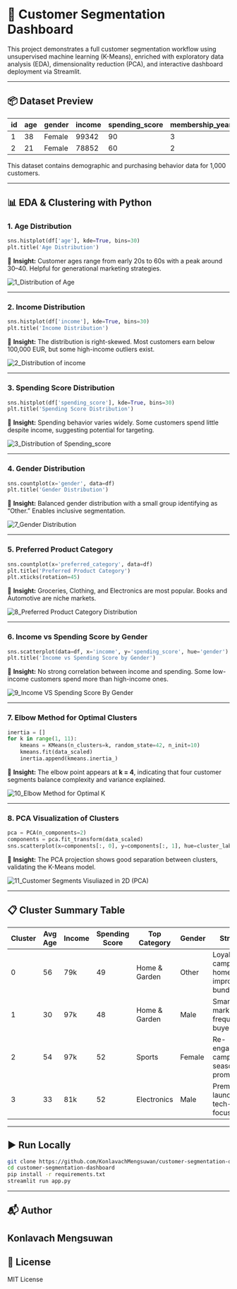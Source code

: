 # 🧠 Customer Segmentation Dashboard

This project demonstrates a full customer segmentation workflow using unsupervised machine learning (K-Means), enriched with exploratory data analysis (EDA), dimensionality reduction (PCA), and interactive dashboard deployment via Streamlit.

---

## 📦 Dataset Preview

| id | age | gender | income | spending_score | membership_years | purchase_frequency | preferred_category | last_purchase_amount |
|----|-----|--------|--------|----------------|-------------------|---------------------|---------------------|----------------------|
| 1  | 38  | Female | 99342  | 90             | 3                 | 24                  | Groceries           | 113.53               |
| 2  | 21  | Female | 78852  | 60             | 2                 | 42                  | Sports              | 41.93                |

This dataset contains demographic and purchasing behavior data for 1,000 customers.

---

## 📊 EDA & Clustering with Python

### 1. Age Distribution

```python
sns.histplot(df['age'], kde=True, bins=30)
plt.title('Age Distribution')
```

📌 **Insight:** Customer ages range from early 20s to 60s with a peak around 30–40. Helpful for generational marketing strategies.

![1_Distribution of Age](https://github.com/user-attachments/assets/6c4b9526-facf-462f-a057-cb5ffb7ce9d3)


---

### 2. Income Distribution

```python
sns.histplot(df['income'], kde=True, bins=30)
plt.title('Income Distribution')
```

📌 **Insight:** The distribution is right-skewed. Most customers earn below 100,000 EUR, but some high-income outliers exist.

![2_Distribution of income](https://github.com/user-attachments/assets/a20de3e5-41bc-4ffb-b518-572b4241c7b1)


---

### 3. Spending Score Distribution

```python
sns.histplot(df['spending_score'], kde=True, bins=30)
plt.title('Spending Score Distribution')
```

📌 **Insight:** Spending behavior varies widely. Some customers spend little despite income, suggesting potential for targeting.

![3_Distribution of Spending_score](https://github.com/user-attachments/assets/5bd53495-5fed-418b-b333-a10f6548df1a)


---

### 4. Gender Distribution

```python
sns.countplot(x='gender', data=df)
plt.title('Gender Distribution')
```

📌 **Insight:** Balanced gender distribution with a small group identifying as “Other.” Enables inclusive segmentation.

![7_Gender Distribution](https://github.com/user-attachments/assets/e1cf07e9-d6b3-45f9-b1c1-dd58f727c6fb)


---

### 5. Preferred Product Category

```python
sns.countplot(x='preferred_category', data=df)
plt.title('Preferred Product Category')
plt.xticks(rotation=45)
```

📌 **Insight:** Groceries, Clothing, and Electronics are most popular. Books and Automotive are niche markets.

![8_Preferred Product Category Distribution](https://github.com/user-attachments/assets/32a3887e-ada8-4b6d-89b0-6ba7eb2868c6)


---

### 6. Income vs Spending Score by Gender

```python
sns.scatterplot(data=df, x='income', y='spending_score', hue='gender')
plt.title('Income vs Spending Score by Gender')
```

📌 **Insight:** No strong correlation between income and spending. Some low-income customers spend more than high-income ones.

![9_Income VS Spending Score By Gender](https://github.com/user-attachments/assets/55f2ac99-ed33-4d59-a485-cca936acaf20)


---

### 7. Elbow Method for Optimal Clusters

```python
inertia = []
for k in range(1, 11):
    kmeans = KMeans(n_clusters=k, random_state=42, n_init=10)
    kmeans.fit(data_scaled)
    inertia.append(kmeans.inertia_)
```

📌 **Insight:** The elbow point appears at **k = 4**, indicating that four customer segments balance complexity and variance explained.

![10_Elbow Method for Optimal K](https://github.com/user-attachments/assets/b4de1bfe-0e6b-4737-9341-5b1aa5dc2799)


---

### 8. PCA Visualization of Clusters

```python
pca = PCA(n_components=2)
components = pca.fit_transform(data_scaled)
sns.scatterplot(x=components[:, 0], y=components[:, 1], hue=cluster_labels)
```

📌 **Insight:** The PCA projection shows good separation between clusters, validating the K-Means model.

![11_Customer Segments Visuliazed in 2D (PCA)](https://github.com/user-attachments/assets/c4b2df9b-971a-4297-ac1f-ff866e2a447f)

---

## 📋 Cluster Summary Table

| Cluster | Avg Age | Income | Spending Score | Top Category | Gender | Strategy |
|---------|---------|--------|----------------|---------------|--------|----------|
| 0       | 56      | 79k    | 49             | Home & Garden | Other  | Loyalty campaigns, home improvement bundles |
| 1       | 30      | 97k    | 48             | Home & Garden | Male   | Smart home marketing, frequent buyer perks |
| 2       | 54      | 97k    | 52             | Sports        | Female | Re-engagement campaigns, seasonal promos   |
| 3       | 33      | 81k    | 52             | Electronics   | Male   | Premium launches, tech-focused ads         |

---

## ▶️ Run Locally

```bash
git clone https://github.com/KonlavachMengsuwan/customer-segmentation-dashboard.git
cd customer-segmentation-dashboard
pip install -r requirements.txt
streamlit run app.py
```

---

## 📬 Author

Konlavach Mengsuwan  
---

## 📝 License

MIT License
